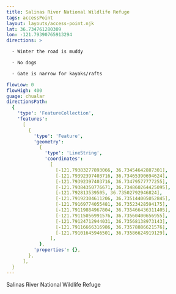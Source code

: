 ```yaml
---
title: Salinas River National Wildlife Refuge
tags: accessPoint
layout: layouts/access-point.njk
lat: 36.734761280309
lon: -121.79390765913294
directions: >

  - Winter the road is muddy

  - No dogs

  - Gate is narrow for kayaks/rafts

flowLow: 0
flowHigh: 400
guage: chualar
directionsPath:
  {
    'type': 'FeatureCollection',
    'features':
      [
        {
          'type': 'Feature',
          'geometry':
            {
              'type': 'LineString',
              'coordinates':
                [
                  [-121.79383277893066, 36.73454642887301],
                  [-121.79392397403716, 36.73465390694624],
                  [-121.79392397403716, 36.73479577777255],
                  [-121.79384350776671, 36.734860264425095],
                  [-121.792813539505, 36.73502792946824],
                  [-121.79192304611206, 36.735144005052845],
                  [-121.79169774055481, 36.73523428594175],
                  [-121.79119884967804, 36.735466436311405],
                  [-121.79115056991576, 36.73560400656955],
                  [-121.79124712944031, 36.73568138973143],
                  [-121.79116666316986, 36.73578886621576],
                  [-121.79101645946501, 36.73586624919129],
                ],
            },
          'properties': {},
        },
      ],
  }
---
```


Salinas River National Wildlife Refuge
